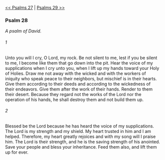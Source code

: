 [<< Psalms 27](Psalms%2027)  |  [Psalms 29 >>](Psalms%2029)

### Psalm 28

*A psalm of David.*

###### 1
Unto you will I cry, O Lord, my rock. Be not silent to me, lest if you be silent to me, I become like them that go down into the pit. Hear the voice of my supplications when I cry unto you, when I lift up my hands toward your Holy of Holies. Draw me not away with the wicked and with the workers of iniquity who speak peace to their neighbors, but mischief is in their hearts. Give them according to their deeds and according to the wickedness of their endeavors. Give them after the work of their hands. Render to them their desert. Because they regard not the works of the Lord nor the operation of his hands, he shall destroy them and not build them up.

###### 2
Blessed be the Lord because he has heard the voice of my supplications. The Lord is my strength and my shield. My heart trusted in him and I am helped. Therefore, my heart greatly rejoices and with my song will I praise him. The Lord is their strength, and he is the saving strength of his anointed. Save your people and bless your inheritance. Feed them also, and lift them up for ever.